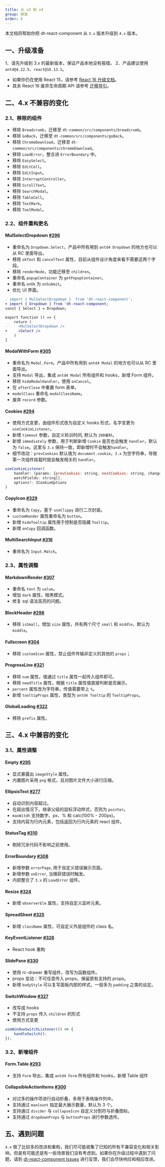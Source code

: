 ```yaml
---
title: 从 v3 到 v4
group: 研发
order: 6
---
```


本文档将帮助你把 dt-react-component 从 `3.x` 版本升级到 `4.x` 版本。

## 一、升级准备

1、请先升级到 3.x 的最新版本，保证产品本地没有报错。
2、产品建议使用 `antd@4.22.5`、`react@16.13.1`。

-   如果你仍在使用 React 15，请参考 [React 16 升级文档](https://reactjs.org/blog/2017/09/26/react-v16.0.html#breaking-changes)。
-   其余 React 16 废弃生命周期 API 请参考 [迁移导引](https://reactjs.org/blog/2018/03/27/update-on-async-rendering.html#gradual-migration-path)。

## 二、4.x 不兼容的变化

### 2.1、移除的组件

-   移除 `Breadcrumb`，迁移至 `dt-common/src/components/breadcrumb`。
-   移除 `GoBack`，迁移至 `dt-common/src/components/goBack`。
-   移除 `ChromeDownload`，迁移至 `dt-common/src/components/chromeDownload`。
-   移除 `LoadError`，整合进 `ErrorBoundary` 中。
-   移除 `EasySelect`。
-   移除 `EditCell`。
-   移除 `EditInput`。
-   移除 `InterruptController`。
-   移除 `ScrollText`。
-   移除 `SearchModal`。
-   移除 `TableCell`。
-   移除 `TextMark`。
-   移除 `ToolModal`。

### 2.2、组件重构更名

#### MulSelectDropdown [#296](https://github.com/DTStack/dt-react-component/pull/296)

-   重命名为 `Dropdown.Select`，产品中所有用到 `antd4 Dropdown` 的地方也可以从 RC 里面导出。
-   移除 `okText` 和 `cancelText` 属性，目前从组件设计角度来看不需要这两个字段。
-   移除 `renderNode`，功能迁移至 `children`。
-   重命名 `popupContainer` 为 `getPopupContainer`。
-   重命名 `onOk` 为 `onSubmit`。
-   优化 UI 界面。

```diff
- import { MulSelectDropdown }  from 'dt-react-component';
+ import { Dropdown } from 'dt-react-component;
const { Select } = Dropdown;

export function () => {
	return (
-     <MulSelectDropdown />
+ 	  <Select />
    )
}
```

#### ModalWithForm [#305](https://github.com/DTStack/dt-react-component/pull/305)

-   重命名为 `Modal.Form`，产品中所有用到 `antd4 Modal` 的地方也可以从 RC 里面导出。
-   支持 `Modal` 导出，集成 `antd4 Modal` 所有组件和 hooks，新增 Form 组件。
-   移除 `hideModalHandler`，使用 `onCancel`。
-   在 `afterClose` 中重置 form 表单。
-   `modelClass` 重命名 `modalClassName`。
-   废弃 `record` 参数。

#### Cookies [#294](https://github.com/DTStack/dt-react-component/pull/294)

-   使用方式变更，由组件形式改为自定义 hooks 形式，名字变更为 `useCookieListener`。
-   新增 `timeout` 参数，自定义轮训时间, 默认为 `200毫秒`。
-   新增 `immediately` 参数，用于判断新增 `Cookie` 是否也会触发 `handler`，默认为 `false`。这里与 `3.x` 保持一致，即新增时不会触发`handler`。
-   细节改动：`prevCookies` 默认值为 `document.cookie`，`3.x` 为空字符串，导致第一次组件挂载时就会触发相关的 `handler`。

```js
useCookieListener(
    handler: (params: {prevCookies: string, nextCookies: string, changedFields?: Fields[]}) => void,
    watchFields: string[],
    options?: ICookieOptions
)
```

#### CopyIcon [#329](https://github.com/DTStack/dt-react-component/pull/329)

-   重命名为 `Copy`，基于 `useClippy` 进行二次封装。
-   `customRender` 属性重命名为 `button`。
-   新增 `hideTooltip` 属性用于控制是否隐藏 `Tooltip`。
-   新增 `onCopy` 回调函数。

#### MultiSearchInput [#316](https://github.com/DTStack/dt-react-component/pull/316)

-   重命名为 `Input.Match`。

### 2.3、属性调整

#### MarkdownRender [#307](https://github.com/DTStack/dt-react-component/pull/307)

-   重命名 `text` 为 `value`。
-   增加 `dark` 属性，暗黑模式。
-   修复 sql 语法高亮的问题。

#### BlockHeader [#298](https://github.com/DTStack/dt-react-component/pull/298)

-   移除 `isSmall`，增加 `size` 属性，共有两个尺寸 `small` 和 `middle`，默认为 `middle`。

#### Fullscreen [#304](https://github.com/DTStack/dt-react-component/pull/304)

-   移除 `customIcon` 属性，禁止组件传输非定义的其他的 `props`；

#### ProgressLine [#321](https://github.com/DTStack/dt-react-component/pull/321)

-   移除 `num` 属性，值通过 `title` 属性一起传入组件即可。
-   移除 `needTitle` 属性，根据 `title` 属性值直接判断是否展示。
-   `percent` 属性改为字符串，传值需要带上 `%`。
-   新增 `tooltipProps` 属性，类型为 `antd4 Tooltip` 的 `TooltipProps`。

#### GlobalLoading [#322](https://github.com/DTStack/dt-react-component/pull/322)

-   移除 `prefix` 属性。

## 三、4.x 中兼容的变化

### 3.1、属性调整

#### Empty [#295](https://github.com/DTStack/dt-react-component/pull/295)

-   显式暴露出 `imageStyle` 属性。
-   内置图片采用 `png` 格式，且对图片文件大小进行压缩。

#### EllipsisText [#277](https://github.com/DTStack/dt-react-component/pull/277)

-   自动识别内容超过。
-   在超出情况下，继承父级的鼠标浮动样式，否则为 `pointer`。
-   `maxWitdh` 支持数字、px、% 和 calc(100% - 200px)。
-   支持内容为行内元素，包括返回为行内元素的 react 组件。

#### StatusTag [#310](https://github.com/DTStack/dt-react-component/pull/310)

-   剔除冗余代码不影响之前使用。

#### ErrorBoundary [#308](https://github.com/DTStack/dt-react-component/pull/308)

-   新增参数 `errorPage`, 用于自定义错误展示页面。
-   新增参数 `onError`, 当捕获错误时触发。
-   内部整合了 `3.x` 的 `LoadError` 组件。

#### Resize [#324](https://github.com/DTStack/dt-react-component/pull/324)

-   新增 `observerEle` 属性，支持自定义监听元素。

#### SpreadSheet [#325](https://github.com/DTStack/dt-react-component/pull/325)

-   新增 `className` 属性，可自定义外层组件的 class 名。

#### KeyEventListener [#326](https://github.com/DTStack/dt-react-component/pull/326)

-   React hook 重构

#### SlidePane [#330](https://github.com/DTStack/dt-react-component/pull/330)

-   使用 rc-drawer 重写组件，改写为函数组件。
-   props 变动：不可任意传入 props，保留原有支持的 props。
-   新增 `bodyStyle` 可以复写面板内部的样式，一般多为 `padding` 之类的设定。

#### SwitchWindow [#327](https://github.com/DTStack/dt-react-component/pull/327)

-   改写成 hooks
-   不支持 `props` 传入 `children` 的形式
-   使用方式变更

```js
useWindowSwitchListener(() => {
    handleSwitch();
});
```

### 3.2、新增组件

#### Form.Table [#293](https://github.com/DTStack/dt-react-component/pull/293)

-   支持 `Form` 导出，集成 `antd4 Form` 所有组件和 hooks，新增 Table 组件

#### CollapsibleActionItems [#300](https://github.com/DTStack/dt-react-component/pull/300)

-   对过多的操作项进行自动折叠，多用于表格操作列中。
-   支持通过 `maxCount` 指定最大展示数量，默认为 3 个。
-   支持通过 `divider` 与 `collapseIcon` 自定义分割符与折叠图标。
-   支持通过 `dropdownProps` 与 `buttonProps` 进行参数透传。

## 五、遇到问题

`4.x` 做了比较多的改进和重构，我们尽可能收集了已知的所有不兼容变化和相关影响，但是有可能还是有一些场景我们没有考虑到。如果你在升级过程中遇到了问题，请到 [dt-react-component Issues](https://github.com/DTStack/dt-react-component/issues) 进行反馈，我们会尽快响应和相应改进。
